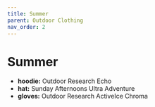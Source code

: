 ```yaml
---
title: Summer
parent: Outdoor Clothing
nav_order: 2
---
```

# Summer

- **hoodie:** Outdoor Research Echo
- **hat:** Sunday Afternoons Ultra Adventure
- **gloves:** Outdoor Research ActiveIce Chroma
